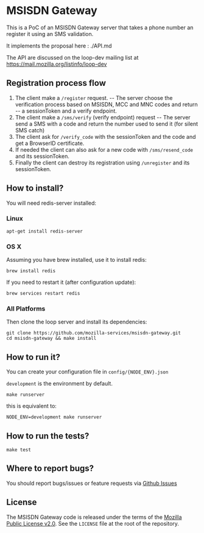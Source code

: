MSISDN Gateway
==============


This is a PoC of an MSISDN Gateway server that takes a phone number an
register it using an SMS validation.

It implements the proposal here : ./API.md

The API are discussed on the loop-dev mailing list at https://mail.mozilla.org/listinfo/loop-dev


Registration process flow
-------------------------

  1. The client make a ``/register`` request.
  -- The server choose the verification process based on MSISDN, MCC and MNC codes and return
  -- a sessionToken and a verify endpoint.
  2. The client make a ``/sms/verify`` (verify endpoint) request 
  -- The server send a SMS with a code and return the number used to send it (for silent SMS catch)
  3. The client ask for ``/verify_code`` with the sessionToken and the code and get a BrowserID certificate.
  4. If needed the client can also ask for a new code with ``/sms/resend_code`` and its sessionToken.
  5. Finally the client can destroy its registration using ``/unregister`` and its sessionToken.

How to install?
---------------

You will need redis-server installed:

### Linux

    apt-get install redis-server

### OS X

Assuming you have brew installed, use it to install redis:

    brew install redis

If you need to restart it (after configuration update):

    brew services restart redis

### All Platforms

Then clone the loop server and install its dependencies:

    git clone https://github.com/mozilla-services/msisdn-gateway.git
    cd msisdn-gateway && make install

How to run it?
--------------

You can create your configuration file in `config/{NODE_ENV}.json`

`development` is the environment by default.

    make runserver

this is equivalent to:

    NODE_ENV=development make runserver


How to run the tests?
---------------------

    make test

Where to report bugs?
---------------------

You should report bugs/issues or feature requests via [Github Issues](https://github.com/mozilla-services/msisdn-gateway/issues)

License
-------

The MSISDN Gateway code is released under the terms of the
[Mozilla Public License v2.0](http://www.mozilla.org/MPL/2.0/). See the
`LICENSE` file at the root of the repository.
